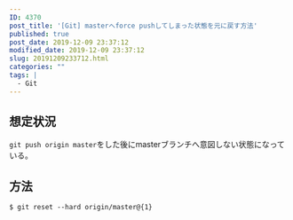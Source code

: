 ```yaml
---
ID: 4370
post_title: '[Git] masterへforce pushしてしまった状態を元に戻す方法'
published: true
post_date: 2019-12-09 23:37:12
modified_date: 2019-12-09 23:37:12
slug: 20191209233712.html
categories: ""
tags: |
  - Git
---
```

## 想定状況

`git push origin master`をした後にmasterブランチへ意図しない状態になっている。


## 方法

```
$ git reset --hard origin/master@{1}
```